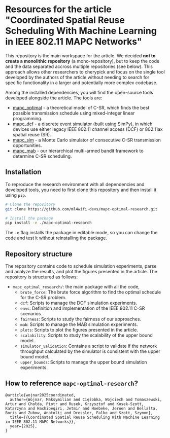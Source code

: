 # Resources for the article "Coordinated Spatial Reuse Scheduling With Machine Learning in IEEE 802.11 MAPC Networks"

This repository is the main workspace for the article. We decided **not to create a monolithic repository** (a mono-repository), but to keep the code and the data separated accross multiple repositories (see below). This approach allows other researchers to cherypick and focus on the single tool developed by the authors of the article without needing to search for specific functionality in a larger and potentially more complex codebase.

Among the installed dependencies, you will find the open-source tools developed alongside the article. The tools are:

- [mapc_optimal](https://github.com/ml4wifi-devs/mapc-optimal) - a theoretical model of C-SR, which finds the best possible transmission schedule using mixed-integer linear programming.
- [mapc_dcf](https://github.com/ml4wifi-devs/mapc-dcf) - a discrete event simulator (built using SimPy), in which devices use either legacy IEEE 802.11 channel access (DCF) or 802.11ax spatial reuse (SR).
- [mapc_sim](https://github.com/ml4wifi-devs/mapc-sim) - a Monte Carlo simulator of consecutive C-SR transmission opportunities.
- [mapc_mab](https://github.com/ml4wifi-devs/mapc-mab) - our hierarchical multi-armed bandit framework to determine C-SR scheduling.

## Installation

To reproduce the research environment with all dependencies and developed tools, you need to first clone this repository and then install it using `pip`.

```bash
# Clone the repository
git clone https://github.com/ml4wifi-devs/mapc-optimal-research.git

# Install the package
pip install -e ./mapc-optimal-research
```

The `-e` flag installs the package in editable mode, so you can change the code and test it without reinstalling the package.


## Repository structure

The repository contains code to schedule simulation experiments, parse and analyze the results, and plot the figures presented in the article. The repository is structured as follows:

- `mapc_optimal_research/`: the main package with all the code,
  - `brute_force`: The brute force algorithm to find the optimal schedule for the C-SR problem.
  - `dcf`: Scripts to manage the DCF simulation experiments.
  - `envs`: Definition and implementation of the IEEE 802.11 C-SR scenarios.
  - `fairness`: Scripts to study the fairness of our approaches.
  - `mab`: Scripts to manage the MAB simulation experiments.
  - `plots`: Scripts to plot the figures presented in the article.
  - `scalability`: Scripts to study the scalability of the upper bound model.
  - `simulator_validation`: Contains a script to validate if the network throughput calculated by the simulator is consistent with the upper bound model.
  - `upper_bounds`: Scripts to manage the upper bound simulation experiments.

## How to reference `mapc-optimal-research`?

```
@article{wojnar2025coordinated,
  author={Wojnar, Maksymilian and Ciężobka, Wojciech and Tomaszewski, Artur and Chołda, Piotr and Rusek, Krzysztof and Kosek-Szott, Katarzyna and Haxhibeqiri, Jetmir and Hoebeke, Jeroen and Bellalta, Boris and Zubow, Anatolij and Dressler, Falko and Szott, Szymon},
  title={{Coordinated Spatial Reuse Scheduling With Machine Learning in IEEE 802.11 MAPC Networks}}, 
  year={2025},
}
```